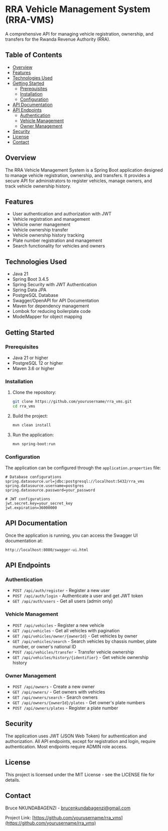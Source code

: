 # RRA Vehicle Management System (RRA-VMS)

A comprehensive API for managing vehicle registration, ownership, and transfers for the Rwanda Revenue Authority (RRA).

## Table of Contents
- [Overview](#overview)
- [Features](#features)
- [Technologies Used](#technologies-used)
- [Getting Started](#getting-started)
  - [Prerequisites](#prerequisites)
  - [Installation](#installation)
  - [Configuration](#configuration)
- [API Documentation](#api-documentation)
- [API Endpoints](#api-endpoints)
  - [Authentication](#authentication)
  - [Vehicle Management](#vehicle-management)
  - [Owner Management](#owner-management)
- [Security](#security)
- [License](#license)
- [Contact](#contact)

## Overview

The RRA Vehicle Management System is a Spring Boot application designed to manage vehicle registration, ownership, and transfers. It provides a secure API for administrators to register vehicles, manage owners, and track vehicle ownership history.

## Features

- User authentication and authorization with JWT
- Vehicle registration and management
- Vehicle owner management
- Vehicle ownership transfer
- Vehicle ownership history tracking
- Plate number registration and management
- Search functionality for vehicles and owners

## Technologies Used

- Java 21
- Spring Boot 3.4.5
- Spring Security with JWT Authentication
- Spring Data JPA
- PostgreSQL Database
- Swagger/OpenAPI for API Documentation
- Maven for dependency management
- Lombok for reducing boilerplate code
- ModelMapper for object mapping

## Getting Started

### Prerequisites

- Java 21 or higher
- PostgreSQL 12 or higher
- Maven 3.6 or higher

### Installation

1. Clone the repository:
   ```bash
   git clone https://github.com/yourusername/rra_vms.git
   cd rra_vms
   ```

2. Build the project:
   ```bash
   mvn clean install
   ```

3. Run the application:
   ```bash
   mvn spring-boot:run
   ```

### Configuration

The application can be configured through the `application.properties` file:

```properties
# Database configurations
spring.datasource.url=jdbc:postgresql://localhost:5432/rra_vms
spring.datasource.username=postgres
spring.datasource.password=your_password

# JWT configurations
jwt.secret.key=your_secret_key
jwt.expiration=36000000
```

## API Documentation

Once the application is running, you can access the Swagger UI documentation at:

```
http://localhost:8080/swagger-ui.html
```

## API Endpoints

### Authentication

- `POST /api/auth/register` - Register a new user
- `POST /api/auth/login` - Authenticate a user and get JWT token
- `GET /api/auth/users` - Get all users (admin only)

### Vehicle Management

- `POST /api/vehicles` - Register a new vehicle
- `GET /api/vehicles` - Get all vehicles with pagination
- `GET /api/vehicles/owner/{ownerId}` - Get vehicles by owner
- `GET /api/vehicles/search` - Search vehicles by chassis number, plate number, or owner's national ID
- `POST /api/vehicles/transfer` - Transfer vehicle ownership
- `GET /api/vehicles/history/{identifier}` - Get vehicle ownership history

### Owner Management

- `POST /api/owners` - Create a new owner
- `GET /api/owners/` - Get owners with vehicles
- `GET /api/owners/search` - Search owners
- `GET /api/owners/{ownerId}/plates` - Get owner's plate numbers
- `POST /api/owners/plates` - Register a plate number

## Security

The application uses JWT (JSON Web Token) for authentication and authorization. All API endpoints, except for registration and login, require authentication. Most endpoints require ADMIN role access.

## License

This project is licensed under the MIT License - see the LICENSE file for details.

## Contact

Bruce NKUNDABAGENZI - brucenkundabagenzi@gmail.com

Project Link: [https://github.com/yourusername/rra_vms](https://github.com/yourusername/rra_vms)
